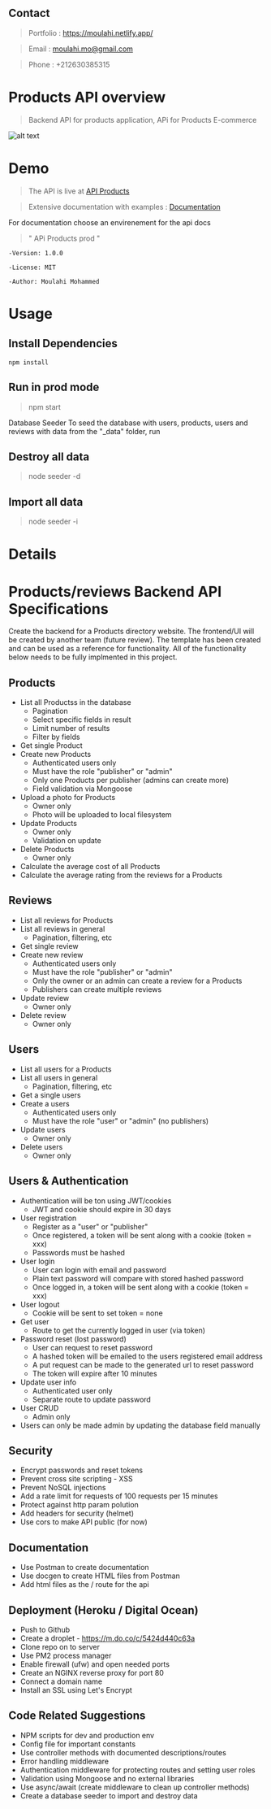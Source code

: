 
## Contact

> Portfolio : https://moulahi.netlify.app/ 

> Email : moulahi.mo@gmail.com

> Phone : +212630385315



# Products API overview

> Backend API for products application, APi for Products E-commerce

![alt text](https://imgur.com/uSJOdtb.png)

# Demo

> The API is live at  [API Products](https://moulahi-api-products.herokuapp.com/) 

> Extensive documentation with examples :
>   [Documentation](https://documenter.getpostman.com/view/13825305/TWDfCsdr)   

For documentation choose an envirenement for the api docs

> " APi Products prod "

```
-Version: 1.0.0

-License: MIT

-Author: Moulahi Mohammed
```

# Usage

## Install Dependencies

```
npm install
```

## Run in prod mode

> npm start

Database Seeder
To seed the database with users, products, users and reviews with data from the "\_data" folder, run

## Destroy all data

> node seeder -d

## Import all data

> node seeder -i


# Details

# Products/reviews Backend API Specifications

Create the backend for a Products directory website. The frontend/UI will be created by another team (future review). The template has been created and can be used as a reference for functionality. All of the functionality below needs to be fully implmented in this project.

## Products

- List all Productss in the database
  - Pagination
  - Select specific fields in result
  - Limit number of results
  - Filter by fields
- Get single Product
- Create new Products
  - Authenticated users only
  - Must have the role "publisher" or "admin"
  - Only one Products per publisher (admins can create more)
  - Field validation via Mongoose
- Upload a photo for Products
  - Owner only
  - Photo will be uploaded to local filesystem
- Update Products
  - Owner only
  - Validation on update
- Delete Products
  - Owner only
- Calculate the average cost of all Products
- Calculate the average rating from the reviews for a Products

## Reviews

- List all reviews for Products
- List all reviews in general
  - Pagination, filtering, etc
- Get single review
- Create new review
  - Authenticated users only
  - Must have the role "publisher" or "admin"
  - Only the owner or an admin can create a review for a Products
  - Publishers can create multiple reviews
- Update review
  - Owner only
- Delete review
  - Owner only

## Users

- List all users for a Products
- List all users in general
  - Pagination, filtering, etc
- Get a single users
- Create a users
  - Authenticated users only
  - Must have the role "user" or "admin" (no publishers)
- Update users
  - Owner only
- Delete users
  - Owner only

## Users & Authentication

- Authentication will be ton using JWT/cookies
  - JWT and cookie should expire in 30 days
- User registration
  - Register as a "user" or "publisher"
  - Once registered, a token will be sent along with a cookie (token = xxx)
  - Passwords must be hashed
- User login
  - User can login with email and password
  - Plain text password will compare with stored hashed password
  - Once logged in, a token will be sent along with a cookie (token = xxx)
- User logout
  - Cookie will be sent to set token = none
- Get user
  - Route to get the currently logged in user (via token)
- Password reset (lost password)
  - User can request to reset password
  - A hashed token will be emailed to the users registered email address
  - A put request can be made to the generated url to reset password
  - The token will expire after 10 minutes
- Update user info
  - Authenticated user only
  - Separate route to update password
- User CRUD
  - Admin only
- Users can only be made admin by updating the database field manually

## Security

- Encrypt passwords and reset tokens
- Prevent cross site scripting - XSS
- Prevent NoSQL injections
- Add a rate limit for requests of 100 requests per 15 minutes
- Protect against http param polution
- Add headers for security (helmet)
- Use cors to make API public (for now)

## Documentation

- Use Postman to create documentation
- Use docgen to create HTML files from Postman
- Add html files as the / route for the api

## Deployment (Heroku / Digital Ocean)

- Push to Github
- Create a droplet - https://m.do.co/c/5424d440c63a
- Clone repo on to server
- Use PM2 process manager
- Enable firewall (ufw) and open needed ports
- Create an NGINX reverse proxy for port 80
- Connect a domain name
- Install an SSL using Let's Encrypt

## Code Related Suggestions

- NPM scripts for dev and production env
- Config file for important constants
- Use controller methods with documented descriptions/routes
- Error handling middleware
- Authentication middleware for protecting routes and setting user roles
- Validation using Mongoose and no external libraries
- Use async/await (create middleware to clean up controller methods)
- Create a database seeder to import and destroy data
